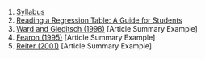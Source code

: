 <ol>
<li><a href="https://www.dropbox.com/s/8ks6xu4199tunc2/posc1020-fall2015-syllabus.pdf?dl=0">Syllabus</a></li>
<li><a href="http://svmiller.com/blog/2014/08/reading-a-regression-table-a-guide-for-students/">Reading a Regression Table: A Guide for Students</a></li>
<li><a href="https://www.dropbox.com/s/2zs0m2upcvuq3vf/svm-notes-wardgleditsch1998dp.pdf?dl=0">Ward and Gleditsch (1998)</a> [Article Summary Example]</li>
<li><a href="https://www.dropbox.com/s/hkj58c62z4mt0h6/svm-notes-fearon1995rew.pdf?dl=0">Fearon (1995)</a> [Article Summary Example]</li>
<li><a href="https://www.dropbox.com/s/pqayanqab72vtwg/svm-notes-reiter2001wne.pdf?dl=0">Reiter (2001)</a> [Article Summary Example]</li>
</ol>
